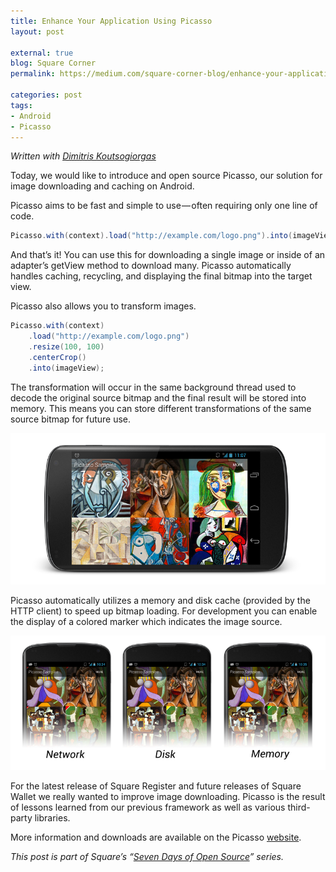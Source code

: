 ```yaml
---
title: Enhance Your Application Using Picasso
layout: post

external: true
blog: Square Corner
permalink: https://medium.com/square-corner-blog/enhance-your-application-using-picasso-4b2991436b6a

categories: post
tags:
- Android
- Picasso
---
```


_Written with [Dimitris Koutsogiorgas](https://twitter.com/dnkoutso)_

Today, we would like to introduce and open source Picasso, our solution for image downloading and caching on Android.

Picasso aims to be fast and simple to use — often requiring only one line of code.

```java
Picasso.with(context).load("http://example.com/logo.png").into(imageView);
```

And that’s it! You can use this for downloading a single image or inside of an adapter’s getView method to download many. Picasso automatically handles caching, recycling, and displaying the final bitmap into the target view.

Picasso also allows you to transform images.

```java
Picasso.with(context)
    .load("http://example.com/logo.png")
    .resize(100, 100)
    .centerCrop()
    .into(imageView);
```

The transformation will occur in the same background thread used to decode the original source bitmap and the final result will be stored into memory. This means you can store different transformations of the same source bitmap for future use.

![](/static/post-image/picasso-0.png)

Picasso automatically utilizes a memory and disk cache (provided by the HTTP client) to speed up bitmap loading. For development you can enable the display of a colored marker which indicates the image source.

![](/static/post-image/picasso-1.png)

For the latest release of Square Register and future releases of Square Wallet we really wanted to improve image downloading. Picasso is the result of lessons learned from our previous framework as well as various third-party libraries.

More information and downloads are available on the Picasso [website](http://square.github.io/picasso/).

_This post is part of Square’s “[Seven Days of Open Source](https://corner.squareup.com/2013/05/seven-days-of-open-source.html)” series._